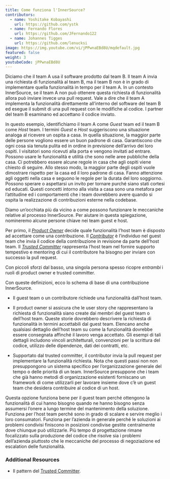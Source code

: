 ```yaml
---
title: Come funziona l'InnerSource?
contributors:
  - name: Yoshitake Kobayashi
    url: https://github.com/ystk
  - name: Fernando Flores
    url: https://github.com/JFernando122
  - name: Johannes Tigges
    url: https://github.com/lenucksi
image: https://img.youtube.com/vi/jPPwnaEBd8U/mqdefault.jpg
featured: false
weight: 3
youtubeCode: jPPwnaEBd8U
---
```

<div class="paragraph">
<p>Diciamo che il team A usa il software prodotto dal team B.
Il team A invia una richiesta di funzionalità al team B, ma il team B non è in grado di implementare quella funzionalità in tempo per il team A.
In un contesto InnerSource, se il team A non può ottenere questa richiesta di funzionalità allora può inviare invece una pull request.
Vale a dire che il team A implementa la funzionalità direttamente all&#8217;interno del software del team B ed esegue il submit di una pull request con le modifiche al codice.
I partner del team B esaminano ed accettano il codice inviato.</p>
</div>
<div class="paragraph">
<p>In questo esempio, identifichiamo il team A come <em>Guest</em> team ed il team B come <em>Host</em> team.
I termini <em>Guest</em> e <em>Host</em> suggeriscono una situazione analoga al ricevere un ospita a casa.
In quella situazione, la maggior parte delle persone vogliono essere un buon padrone di casa.
Garantiscono che ogni cosa sia tenuta pulita ed in ordine in previsione dell&#8217;arrivo dei loro ospiti.
I visitatori sono ricevuti alla porta e vengono invitati ad entrare.
Possono usare le funzionalità e utilità che sono nelle aree pubbliche della casa.
Ci potrebbero essere alcune regole in casa che agli ospiti viene chiesto di seguire.
Allo stesso modo, la maggior parte degli ospiti vuole dimostrare rispetto per la casa ed il loro padrone di casa.
Fanno attenzione agli oggetti nella casa e seguono le regole per la durata del loro soggiorno.
Possono sperare o aspettarsi un invito per tornare purché siano stati cortesi ed educati.
Questi concetti intorno alla visita a casa sono una metafora per l&#8217;attitudine ed i comportamenti che i team dovrebbero avere quando si ospita la realizzazione di contribuzioni esterne nella codebase.</p>
</div>
<div class="paragraph">
<p>Diamo un&#8217;occhiata più da vicino a come possono funzionare le meccaniche relative al processo InnerSource.
Per aiutare in questa spiegazione, nomineremo alcune persone chiave nei team guest e host.</p>
</div>
<div class="paragraph">
<p>Per primo, il <a href="https://innersourcecommons.org/learn/learning-path/product-owner"><em>Product Owner</em></a> decide quale funzionalità l&#8217;host team è disposto ad accettare come una contribuzione.
Il <a href="https://innersourcecommons.org/learn/learning-path/contributor"><em>Contributor</em></a> è l&#8217;individuo nel guest team che invia il codice della contribuzione in revisione da parte dell&#8217;host team.
Il <a href="https://innersourcecommons.org/learn/learning-path/trusted-committer"><em>Trusted Committer</em></a> rappresenta l&#8217;host team nel fornire supporto tempestivo e mentoring di cui il contributore ha bisogno per inviare con successo la pull request.</p>
</div>
<div class="paragraph">
<p>Con piccoli sforzi dal basso, una singola persona spesso ricopre <em>entrambi</em> i ruoli di product owner e trusted committer.</p>
</div>
<div class="paragraph">
<p>Con queste definizioni, ecco lo schema di base di una contribuzione InnerSource.</p>
</div>
<div class="ulist">
<ul>
<li>
<p>Il guest team o un contributore richiede una funzionalità dall&#8217;host team.</p>
</li>
<li>
<p>Il product owner si assicura che le user story che rappresentano la richiesta di funzionalità siano create dai membri del guest team o dell&#8217;host team.
Queste storie dovrebbero descrivere la richiesta di funzionalità in termini accettabili dal guest team.
Elencano anche qualsiasi dettaglio dell&#8217;host team su come la funzionalità dovrebbe essere consegnata affinché il lavoro venga accettato.
Gli esempi di tali dettagli includono vincoli architetturali, convenzioni per la scrittura del codice, utilizzo delle dipendenze, dati dei contratti, etc.</p>
</li>
<li>
<p>Supportato dal trusted committer, il contributor invia la pull request per implementare la funzionalità richiesta.
Nota che questi passi non non presuppongono un sistema specifico per l&#8217;organizzazione generale del tempo o delle priorità di un team. InnerSource presuppone che i team che già hanno metodi di organizzazione esistenti forniscano un framework di come utilizzarli per lavorare insieme dove c&#8217;è un guest team che desidera contribuire al codice di un host.</p>
</li>
</ul>
</div>
<div class="paragraph">
<p>Questa opzione funziona bene per il guest team perché ottengono la funzionalità di cui hanno bisogno quando ne hanno bisogno senza assumersi l&#8217;onere a lungo termine del mantenimento della soluzione.
Funziona per l&#8217;host team perché sono in grado di scalare e servire meglio i loro consumatori.
Funziona per l&#8217;azienda in generale perché le soluzioni ai problemi condivisi finiscono in posizioni condivise gestite centralmente dove chiunque può utilizzarle.
Più tempo di progettazione rimane focalizzato sulla produzione del codice che risolve sia i problemi dell&#8217;azienda piuttosto che le meccaniche del processo di negoziazione ed escalation delle funzionalità.</p>
</div>
<div class="sect2">
<h3 id="_additional_resources">Additional Resources</h3>
<div class="ulist">
<ul>
<li>
<p>Il pattern del <a href="https://patterns.innersourcecommons.org/p/trusted-committer">Trusted Committer</a>.</p>
</li>
</ul>
</div>
</div>
<!--- This file autogenerated from https://github.com/InnerSourceCommons/InnerSourceLearningPath/blob/master/scripts -->